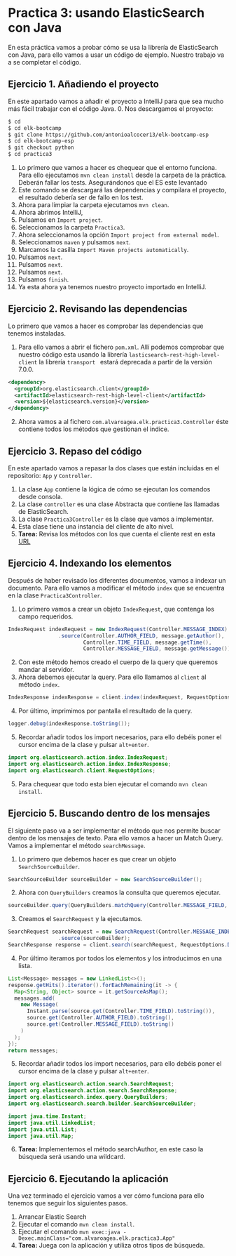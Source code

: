 # Practica 3: usando ElasticSearch con Java

En esta práctica vamos a probar cómo se usa la librería de ElasticSearch con Java, para ello vamos a usar un código de ejemplo. Nuestro trabajo va a se completar el código.

## Ejercicio 1. Añadiendo el proyecto

En este apartado vamos a añadir el proyecto a IntelliJ para que sea mucho más fácil trabajar con el código Java.
0. Nos descargamos el proyecto:
```bash
$ cd 
$ cd elk-bootcamp
$ git clone https://github.com/antonioalcocer13/elk-bootcamp-esp
$ cd elk-bootcamp-esp
$ git checkout python
$ cd practica3
```

1. Lo primero que vamos a hacer es chequear que el entorno funciona. Para ello ejecutamos `mvn clean install` desde la carpeta de la práctica. Deberán fallar los tests.
Asegurándonos que el ES este levantado
2. Este comando se descargará las dependencias y compilara el proyecto, el resultado debería ser de fallo en los test.
3. Ahora para limpiar la carpeta ejecutamos `mvn clean`.
4. Ahora abrimos IntelliJ,
5. Pulsamos en `Import project`. 
6. Seleccionamos la carpeta `Practica3`.
7. Ahora seleccionamos la opción `Import project from external model`.
8. Seleccionamos `maven` y pulsamos `next`.
9. Marcamos la casilla `Import Maven projects automatically`.
10. Pulsamos `next`.
11. Pulsamos `next`.
12. Pulsamos `next`.
13. Pulsamos `finish`.
14. Ya esta ahora ya tenemos nuestro proyecto importado en IntelliJ. 

## Ejercicio 2. Revisando las dependencias

Lo primero que vamos a hacer es comprobar las dependencias que tenemos instaladas.

1. Para ello vamos a abrir el fichero `pom.xml`. Allí podemos comprobar que nuestro código esta usando la librería `lasticsearch-rest-high-level-client` la librería `transport ` estará deprecada a partir de la versión 7.0.0.

```xml
<dependency>
  <groupId>org.elasticsearch.client</groupId>
  <artifactId>elasticsearch-rest-high-level-client</artifactId>
  <version>${elasticsearch.version}</version>
</dependency>
```

2. Ahora vamos a al fichero `com.alvaroagea.elk.practica3.Controller` éste contiene todos los métodos que gestionan el indice.

## Ejercicio 3. Repaso del código

En este apartado vamos a repasar la dos clases que están incluidas en el repositorio: `App` y `Controller`.

1. La clase `App` contiene la lógica de cómo se ejecutan los comandos desde consola.
2. La clase `controller` es una clase Abstracta que contiene las llamadas de ElasticSearch.
3. La clase `Practica3Controller` es la clase que vamos a implementar.
4. Esta clase tiene una instancia del cliente de alto nivel.
5. **Tarea:** Revisa los métodos con los que cuenta el cliente rest en esta [URL](https://www.elastic.co/guide/en/elasticsearch/client/java-rest/current/java-rest-high-getting-started.html)

## Ejercicio 4. Indexando los elementos

Después de haber revisado los diferentes documentos, vamos a indexar un documento. Para ello vamos a modificar el método `index` que se encuentra en la clase `Practica3Controller`.

1. Lo primero vamos a crear un objeto `IndexRequest`, que contenga los campo requeridos.

```java
IndexRequest indexRequest = new IndexRequest(Controller.MESSAGE_INDEX)
                .source(Controller.AUTHOR_FIELD, message.getAuthor(),
                        Controller.TIME_FIELD, message.getTime(),
                        Controller.MESSAGE_FIELD, message.getMessage());
```

2. Con este método hemos creado el cuerpo de la query que queremos mandar al servidor.
3. Ahora debemos ejecutar la query. Para ello llamamos al `client` al método `index`.

```java
IndexResponse indexResponse = client.index(indexRequest, RequestOptions.DEFAULT);
```

4. Por último, imprimimos por pantalla el resultado de la query.

```java
logger.debug(indexResponse.toString());
```

5. Recordar añadir todos los import necesarios, para ello debéis poner el cursor encima de la clase y pulsar `alt+enter`.

```java
import org.elasticsearch.action.index.IndexRequest;
import org.elasticsearch.action.index.IndexResponse;
import org.elasticsearch.client.RequestOptions;
```

5. Para chequear que todo esta bien ejecutar el comando `mvn clean install`.

## Ejercicio 5. Buscando dentro de los mensajes

El siguiente paso va a ser implementar el método que nos permite buscar dentro de los mensajes de texto. Para ello vamos a hacer un Match Query. Vamos a implementar el método `searchMessage`.

1. Lo primero que debemos hacer es que crear un objeto `SearchSourceBuilder`.

```java
SearchSourceBuilder sourceBuilder = new SearchSourceBuilder();
```

2. Ahora con `QueryBuilders` creamos la consulta que queremos ejecutar.

```java
sourceBuilder.query(QueryBuilders.matchQuery(Controller.MESSAGE_FIELD, message));
```

3. Creamos el `SearchRequest` y la ejecutamos.

```java
SearchRequest searchRequest = new SearchRequest(Controller.MESSAGE_INDEX)
                .source(sourceBuilder);
SearchResponse response = client.search(searchRequest, RequestOptions.DEFAULT);
```

4. Por último iteramos por todos los elementos y los introducimos en una lista.

```java
List<Message> messages = new LinkedList<>();
response.getHits().iterator().forEachRemaining(it -> {
  Map<String, Object> source = it.getSourceAsMap();
  messages.add(
    new Message(
      Instant.parse(source.get(Controller.TIME_FIELD).toString()),
      source.get(Controller.AUTHOR_FIELD).toString(),
      source.get(Controller.MESSAGE_FIELD).toString()
    )
  );
});
return messages;
```

5. Recordar añadir todos los import necesarios, para ello debéis poner el cursor encima de la clase y pulsar `alt+enter`.

```java
import org.elasticsearch.action.search.SearchRequest;
import org.elasticsearch.action.search.SearchResponse;
import org.elasticsearch.index.query.QueryBuilders;
import org.elasticsearch.search.builder.SearchSourceBuilder;

import java.time.Instant;
import java.util.LinkedList;
import java.util.List;
import java.util.Map;
```

6. **Tarea:** Implementemos el método searchAuthor, en este caso la búsqueda será usando una wildcard.

## Ejercicio 6. Ejecutando la aplicación

Una vez terminado el ejercicio vamos a ver cómo funciona para ello tenemos que seguir los siguientes pasos.

1. Arrancar Elastic Search
2. Ejecutar el comando `mvn clean install`.
3. Ejecutar el comando `mvn exec:java -Dexec.mainClass="com.alvaroagea.elk.practica3.App"`
4. **Tarea:** Juega con la aplicación y utiliza otros tipos de búsqueda.



 

